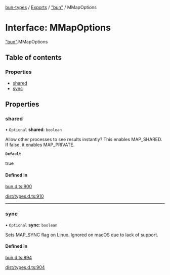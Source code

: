 [bun-types](https://github.com/oven-sh/bun-types/blob/master/api-docs/README.md) / [Exports](https://github.com/oven-sh/bun-types/blob/master/api-docs/modules.md) / ["bun"](https://github.com/oven-sh/bun-types/blob/master/api-docs/modules/bun_.md) / MMapOptions

# Interface: MMapOptions

["bun"](https://github.com/oven-sh/bun-types/blob/master/api-docs/modules/bun_.md).MMapOptions

## Table of contents

### Properties

- [shared](https://github.com/oven-sh/bun-types/blob/master/api-docs/interfaces/bun_.MMapOptions.md#shared)
- [sync](https://github.com/oven-sh/bun-types/blob/master/api-docs/interfaces/bun_.MMapOptions.md#sync)

## Properties

### shared

• `Optional` **shared**: `boolean`

Allow other processes to see results instantly?
This enables MAP_SHARED. If false, it enables MAP_PRIVATE.

**`Default`**

true

#### Defined in

[bun.d.ts:900](https://github.com/valgaze/bun-types/blob/6f8dbf8/bun.d.ts#L900)

[dist/types.d.ts:910](https://github.com/valgaze/bun-types/blob/6f8dbf8/dist/types.d.ts#L910)

___

### sync

• `Optional` **sync**: `boolean`

Sets MAP_SYNC flag on Linux. Ignored on macOS due to lack of support.

#### Defined in

[bun.d.ts:894](https://github.com/valgaze/bun-types/blob/6f8dbf8/bun.d.ts#L894)

[dist/types.d.ts:904](https://github.com/valgaze/bun-types/blob/6f8dbf8/dist/types.d.ts#L904)
